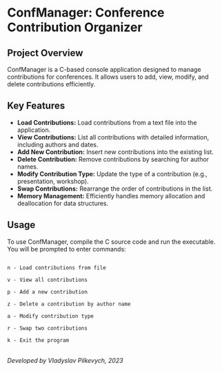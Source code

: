 <h1>ConfManager: Conference Contribution Organizer</h1>
<h2>Project Overview</h2>
<p>ConfManager is a C-based console application designed to manage contributions for conferences. It allows users to add, view, modify, and delete contributions efficiently.</p>
<h2>Key Features</h2>
<ul>
    <li><strong>Load Contributions:</strong> Load contributions from a text file into the application.</li>
    <li><strong>View Contributions:</strong> List all contributions with detailed information, including authors and dates.</li>
    <li><strong>Add New Contribution:</strong> Insert new contributions into the existing list.</li>
    <li><strong>Delete Contribution:</strong> Remove contributions by searching for author names.</li>
    <li><strong>Modify Contribution Type:</strong> Update the type of a contribution (e.g., presentation, workshop).</li>
    <li><strong>Swap Contributions:</strong> Rearrange the order of contributions in the list.</li>
    <li><strong>Memory Management:</strong> Efficiently handles memory allocation and deallocation for data structures.</li>
</ul>
<h2>Usage</h2>
<p>To use ConfManager, compile the C source code and run the executable. You will be prompted to enter commands:</p>
<code>
n - Load contributions from file<br>
v - View all contributions<br>
p - Add a new contribution<br>
z - Delete a contribution by author name<br>
a - Modify contribution type<br>
r - Swap two contributions<br>
k - Exit the program
</code>
<br />
<p><em>Developed by Vladyslav Pilkevych, 2023</em></p>